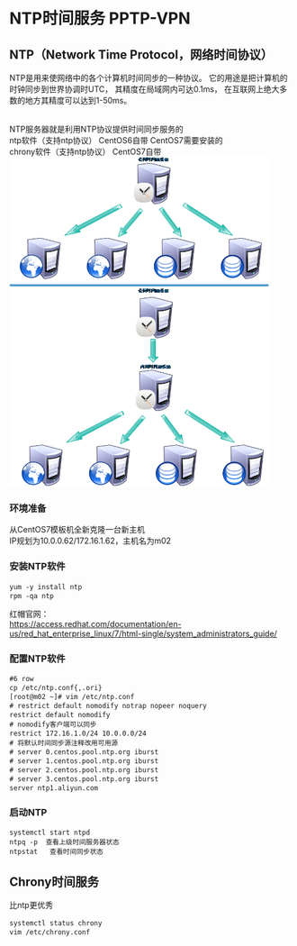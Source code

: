 # NTP时间服务 PPTP-VPN
## NTP（Network Time Protocol，网络时间协议）
NTP是用来使网络中的各个计算机时间同步的一种协议。
它的用途是把计算机的时钟同步到世界协调时UTC，
其精度在局域网内可达0.1ms，
在互联网上绝大多数的地方其精度可以达到1-50ms。<br>
<br>

NTP服务器就是利用NTP协议提供时间同步服务的<br>
ntp软件（支持ntp协议）     CentOS6自带 CentOS7需要安装的<br>
chrony软件（支持ntp协议）  CentOS7自带<br>
![](img/1.3.1.png)<br>


### 环境准备
从CentOS7模板机全新克隆一台新主机<br>
IP规划为10.0.0.62/172.16.1.62，主机名为m02<br>

### 安装NTP软件
```
yum -y install ntp
rpm -qa ntp
```

红帽官网：<br>
https://access.redhat.com/documentation/en-us/red_hat_enterprise_linux/7/html-single/system_administrators_guide/<br>

### 配置NTP软件
```
#6 row
cp /etc/ntp.conf{,.ori}
[root@m02 ~]# vim /etc/ntp.conf
# restrict default nomodify notrap nopeer noquery
restrict default nomodify
# nomodify客户端可以同步
restrict 172.16.1.0/24 10.0.0.0/24
# 将默认时间同步源注释改用可用源
# server 0.centos.pool.ntp.org iburst
# server 1.centos.pool.ntp.org iburst
# server 2.centos.pool.ntp.org iburst
# server 3.centos.pool.ntp.org iburst
server ntp1.aliyun.com
```

### 启动NTP
```
systemctl start ntpd
ntpq -p  查看上级时间服务器状态
ntpstat   查看时间同步状态
```

## Chrony时间服务
比ntp更优秀<br>
```
systemctl status chrony
vim /etc/chrony.conf
```
